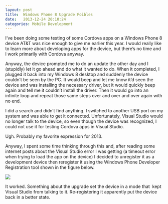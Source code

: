 ```yaml
---
layout: post
title:  Windows Phone 8 Upgrade Foibles
date:   2013-12-24 20:10:24
categories: Mobile Development
---
```

I’ve been doing some testing of some Cordova apps on a Windows Phone 8 device AT&T was nice enough to give me earlier this year. I would really like to learn more about developing apps for the device, but there’s no time and I work primarily with Cordova anyway.

Anyway, the device prompted me to do an update the other day and I (stupidly) let it go ahead and do what it wanted to do. When it completed, I plugged it back into my Windows 8 desktop and suddenly the device couldn’t be seen by the PC. It would beep and let me know it’d seen the device and was installing the necessary driver, but it would quickly beep again and tell me it couldn’t install the driver. Then it would go into an infinite loop and repeat those same steps over and over and over again with no end.

I did a search and didn’t find anything. I switched to another USB port on my system and was able to get it connected. Unfortunately, Visual Studio would no longer talk to the device, so even though the device was recognized, I could not use it for testing Cordova apps in Visual Studio.

Ugh. Probably my favorite expression for 2013.

Anyway, I spent some time thinking through this and, after reading some internet posts about the Visual Studio error I was getting (a timeout error when trying to load the app on the device) I decided to unregister it as a development device then reregister it using the Windows Phone Developer Registration tool shown in the figure below.

![](images/stories/2013/wp8-device-registration.jpg)

It worked. Something about the upgrade set the device in a mode that  kept Visual Studio from talking to it. Re-registering it apparently put the device back in a better state.